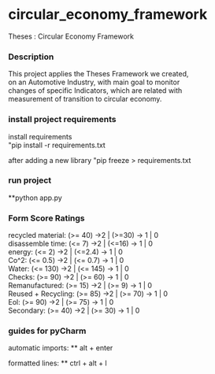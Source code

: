 # circular_economy_framework
Theses : Circular Economy Framework

### Description
This project applies the Theses Framework we created,  
on an Automotive Industry, with main goal to monitor  
changes of specific Indicators, which are related with  
measurement of transition to circular economy.



### install project requirements
 install requirements  
 "pip install -r requirements.txt
 
 after adding a new library
 "pip freeze > requirements.txt
 
 ### run project
 **python app.py
 
 ### Form Score Ratings
 recycled material: (>= 40) ->2 | (>=30) -> 1 | 0  
 disassemble time: (<= 7) ->2 | (<=16) -> 1 | 0  
 energy: (<= 2) ->2 | (<=2.4) -> 1 | 0  
 Co^2: (<= 0.5) ->2 | (<= 0.7) -> 1 | 0  
 Water: (<= 130) ->2 | (<= 145) -> 1 | 0  
 Checks: (>= 90) ->2 | (>= 60) -> 1 | 0  
 Remanufactured: (>= 15) ->2 | (>= 9) -> 1 | 0  
 Reused + Recycling: (>= 85) ->2 | (>= 70) -> 1 | 0  
 Eol: (>= 90) ->2 | (>= 75) -> 1 | 0  
 Secondary: (>= 40) ->2 | (>= 30) -> 1 | 0  
  
  
 
 
 ### guides for pyCharm
  automatic imports: 
  ** alt + enter
  
  formatted lines:
  ** ctrl + alt + l
 
